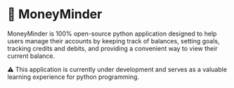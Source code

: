 # 💸 MoneyMinder
MoneyMinder is 100% open-source python application designed to help users manage their accounts by keeping track of balances, setting goals, tracking credits and debits, and providing a convenient way to view their current balance. 

⚠️ This application is currently under development and serves as a valuable learning experience for python programming.
